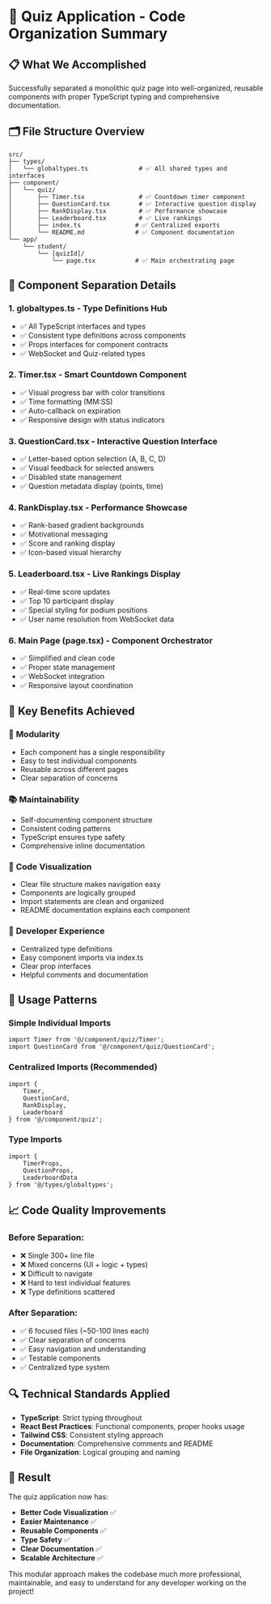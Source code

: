 # 🎯 Quiz Application - Code Organization Summary

## 📋 What We Accomplished

Successfully separated a monolithic quiz page into well-organized, reusable components with proper TypeScript typing and comprehensive documentation.

## 🗂️ File Structure Overview

```
src/
├── types/
│   └── globaltypes.ts              # ✅ All shared types and interfaces
├── component/
│   └── quiz/
│       ├── Timer.tsx               # ✅ Countdown timer component
│       ├── QuestionCard.tsx        # ✅ Interactive question display
│       ├── RankDisplay.tsx         # ✅ Performance showcase
│       ├── Leaderboard.tsx         # ✅ Live rankings
│       ├── index.ts               # ✅ Centralized exports
│       └── README.md              # ✅ Component documentation
└── app/
    └── student/
        └── [quizId]/
            └── page.tsx           # ✅ Main orchestrating page
```

## 📝 Component Separation Details

### 1. **globaltypes.ts** - Type Definitions Hub
- ✅ All TypeScript interfaces and types
- ✅ Consistent type definitions across components
- ✅ Props interfaces for component contracts
- ✅ WebSocket and Quiz-related types

### 2. **Timer.tsx** - Smart Countdown Component
- ✅ Visual progress bar with color transitions
- ✅ Time formatting (MM:SS)
- ✅ Auto-callback on expiration
- ✅ Responsive design with status indicators

### 3. **QuestionCard.tsx** - Interactive Question Interface
- ✅ Letter-based option selection (A, B, C, D)
- ✅ Visual feedback for selected answers
- ✅ Disabled state management
- ✅ Question metadata display (points, time)

### 4. **RankDisplay.tsx** - Performance Showcase
- ✅ Rank-based gradient backgrounds
- ✅ Motivational messaging
- ✅ Score and ranking display
- ✅ Icon-based visual hierarchy

### 5. **Leaderboard.tsx** - Live Rankings Display
- ✅ Real-time score updates
- ✅ Top 10 participant display
- ✅ Special styling for podium positions
- ✅ User name resolution from WebSocket data

### 6. **Main Page (page.tsx)** - Component Orchestrator
- ✅ Simplified and clean code
- ✅ Proper state management
- ✅ WebSocket integration
- ✅ Responsive layout coordination

## 🎯 Key Benefits Achieved

### 🧩 **Modularity**
- Each component has a single responsibility
- Easy to test individual components
- Reusable across different pages
- Clear separation of concerns

### 📚 **Maintainability**
- Self-documenting component structure
- Consistent coding patterns
- TypeScript ensures type safety
- Comprehensive inline documentation

### 🎨 **Code Visualization**
- Clear file structure makes navigation easy
- Components are logically grouped
- Import statements are clean and organized
- README documentation explains each component

### 🔧 **Developer Experience**
- Centralized type definitions
- Easy component imports via index.ts
- Clear prop interfaces
- Helpful comments and documentation

## 🚀 Usage Patterns

### Simple Individual Imports
```tsx
import Timer from '@/component/quiz/Timer';
import QuestionCard from '@/component/quiz/QuestionCard';
```

### Centralized Imports (Recommended)
```tsx
import { 
    Timer, 
    QuestionCard, 
    RankDisplay, 
    Leaderboard 
} from '@/component/quiz';
```

### Type Imports
```tsx
import { 
    TimerProps, 
    QuestionProps,
    LeaderboardData 
} from '@/types/globaltypes';
```

## 📈 Code Quality Improvements

### Before Separation:
- ❌ Single 300+ line file
- ❌ Mixed concerns (UI + logic + types)
- ❌ Difficult to navigate
- ❌ Hard to test individual features
- ❌ Type definitions scattered

### After Separation:
- ✅ 6 focused files (~50-100 lines each)
- ✅ Clear separation of concerns
- ✅ Easy navigation and understanding
- ✅ Testable components
- ✅ Centralized type system

## 🔍 Technical Standards Applied

- **TypeScript**: Strict typing throughout
- **React Best Practices**: Functional components, proper hooks usage
- **Tailwind CSS**: Consistent styling approach
- **Documentation**: Comprehensive comments and README
- **File Organization**: Logical grouping and naming

## 🎉 Result

The quiz application now has:
- **Better Code Visualization** ✅
- **Easier Maintenance** ✅
- **Reusable Components** ✅
- **Type Safety** ✅
- **Clear Documentation** ✅
- **Scalable Architecture** ✅

This modular approach makes the codebase much more professional, maintainable, and easy to understand for any developer working on the project!

